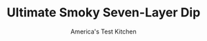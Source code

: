 ---
layout: ../../layouts/MarkdownPostLayout.astro
title: Ultimate Smoky Seven-Layer Dip
author: America's Test Kitchen
pubDate: 2023-03-15
description: "The key to this dip is infusing each layer with enough fresh flavor and structure to prevent separate components from becoming muddled."
image_url: https://res.cloudinary.com/hksqkdlah/image/upload/ar_1:1,c_fill,dpr_2.0,f_auto,fl_lossy.progressive.strip_profile,g_faces:auto,q_auto:low,w_344/33940_sfs-ultimate-layer-dip-011
tags: ["Appetizers","Make Ahead"]
calories: 4980
protein: 20
carbohydrates: 22
fats: 
fiber: 8
ingredients: ["4 , large tomatoes, cored, seeded, and chopped fine","2 , jalapeno chiles, seeded and minced","3 tablespoons, minced fresh cilantro","6 , scallions, 2 minced and 4 with green parts sliced thin (white parts discarded)","2 tablespoons, fresh lime juice plus 2 teaspoons, from 2 limes","1/4 teaspoon, salt","1 can, black beans (16-ounces), drained but not rinsed","1 - 3 teaspoons, minced chipotle chiles in adobo","2 cloves, minced garlic","3/4 teaspoon, chili powder","1 1/2 cups, sour cream","4 cups, shredded pepper Jack cheese","3 cups, Chunky Guacamole","4 slices, cooked bacon, crumbled",", tortilla chips for serving"]
serves: 10
time: "35 minutes, plus 30 minutes softening"
instructions: ["Combine tomatoes, jalapenos, cilantro, minced scallions, and 2 tablespoons lime juice in medium bowl. Stir in 1/8 teaspoon salt and let stand until tomatoes begin to soften, about 30 minutes. Strain mixture into bowl and discard liquid.","Pulse black beans, chiles, garlic, remaining lime juice, chili powder, and remaining salt in food processor until it resembles chunky paste. Transfer to bowl and wipe out food processor. Pulse sour cream and 2 1/2 cups cheese until smooth. Transfer to separate bowl.","Spread bean mixture evenly over bottom of 8-inch square glass baking dish or 1-quart glass bowl. Spread sour cream mixture evenly over bean layer, and sprinkle evenly with remaining cheese. Spread guacamole over cheese and top with tomato mixture. Sprinkle with sliced scallions and bacon and serve with tortilla chips. (Dip can be refrigerated for up to 24 hours. Let dip stand at room temperature 1 hour before serving.)"]
nutrition: ["755 mg Potassium","407 mg Phosphorus","477 mg Calcium","2 mg Iron","67 mg Magnesium","570 mg Sodium","2 mg Zinc","37 g Fat","2 mg Niacin (B3)","14 g Monounsaturated","3 g Polyunsaturated","25 mg Vitamin C","72 mg Cholesterol","17 g Saturated","8 g Fiber","106 µg Folate (food)","4 g Sugars","39 µg Vitamin K","207 g Water","22 g Carbs","106 µg Folate equivalent (total)","20 g Protein","2 mg Vitamin E","211 µg Vitamin A","498 kcal Energy","4980 calories"]
notes: "This recipe is usually served in a clear dish so you can see the layers. For a crowd, double the recipe and serve in a 13 by 9-inch glass baking dish. If you dont have time to make fresh guacamole as called for, simply mash 3 avocados with 3 tablespoons lime juice and 1/2 teaspoon salt."
---